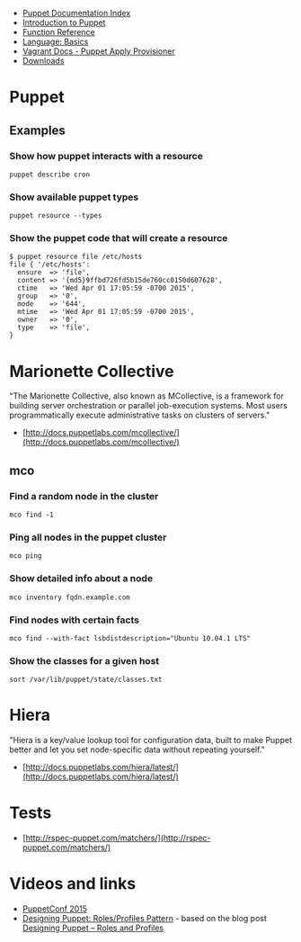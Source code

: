 - [Puppet Documentation Index](https://docs.puppetlabs.com/puppet/)
- [Introduction to Puppet](https://docs.puppetlabs.com/guides/introduction.html)
- [Function Reference](https://docs.puppetlabs.com/references/latest/function.html)
- [Language: Basics](https://docs.puppetlabs.com/puppet/latest/reference/lang_summary.html)
- [Vagrant Docs - Puppet Apply Provisioner](https://docs.vagrantup.com/v2/provisioning/puppet_apply.html)
- [Downloads](https://puppetlabs.com/misc/download-options-get)

# Puppet
## Examples
### Show how puppet interacts with a resource

```
puppet describe cron
```

### Show available puppet types

```
puppet resource --types
```

### Show the puppet code that will create a resource

```
$ puppet resource file /etc/hosts
file { '/etc/hosts':
  ensure  => 'file',
  content => '{md5}9ffbd726fd5b15de760cc0150d607628',
  ctime   => 'Wed Apr 01 17:05:59 -0700 2015',
  group   => '0',
  mode    => '644',
  mtime   => 'Wed Apr 01 17:05:59 -0700 2015',
  owner   => '0',
  type    => 'file',
}
```

# Marionette Collective
"The Marionette Collective, also known as MCollective, is a framework for building server orchestration or parallel job-execution systems. Most users programmatically execute administrative tasks on clusters of servers."
- [http://docs.puppetlabs.com/mcollective/](http://docs.puppetlabs.com/mcollective/)

## mco
### Find a random node in the cluster

```
mco find -1
```

### Ping all nodes in the puppet cluster

```
mco ping
```

### Show detailed info about a node

```
mco inventory fqdn.example.com
```

### Find nodes with certain facts

```
mco find --with-fact lsbdistdescription="Ubuntu 10.04.1 LTS"
```

### Show the classes for a given host

```
sort /var/lib/puppet/state/classes.txt
```

# Hiera
"Hiera is a key/value lookup tool for configuration data, built to make Puppet better and let you set node-specific data without repeating yourself."
- [http://docs.puppetlabs.com/hiera/latest/](http://docs.puppetlabs.com/hiera/latest/)

# Tests
- [http://rspec-puppet.com/matchers/](http://rspec-puppet.com/matchers/)

# Videos and links
- [PuppetConf 2015](https://www.youtube.com/playlist?list=PLV86BgbREluUDlJW_jAqnWPj0THx7eXBA)
- [Designing Puppet: Roles/Profiles Pattern](https://www.youtube.com/watch?v=ZpHtOnlSGNY) - based on the blog post [Designing Puppet – Roles and Profiles](http://www.craigdunn.org/2012/05/239/)
